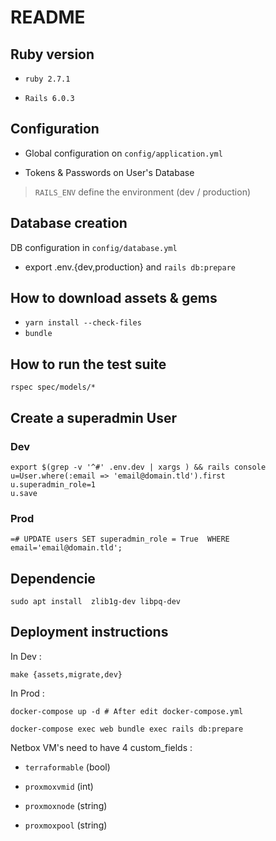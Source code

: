 # README

## Ruby version

- `ruby 2.7.1`

- `Rails 6.0.3`

## Configuration

- Global configuration on `config/application.yml`

- Tokens & Passwords on User's Database

> `RAILS_ENV` define the environment (dev / production)

## Database creation

DB configuration in `config/database.yml`

- export .env.{dev,production} and `rails db:prepare`


## How to download assets & gems

- `yarn install --check-files`
- `bundle`

## How to run the test suite

`rspec spec/models/*`


## Create a superadmin User

### Dev
```
export $(grep -v '^#' .env.dev | xargs ) && rails console
u=User.where(:email => 'email@domain.tld').first
u.superadmin_role=1
u.save
```

### Prod
```
=# UPDATE users SET superadmin_role = True  WHERE email='email@domain.tld';
```
## Dependencie
`sudo apt install  zlib1g-dev libpq-dev`

## Deployment instructions

In Dev :

`make {assets,migrate,dev}`

In Prod : 

`docker-compose up -d # After edit docker-compose.yml`

`docker-compose exec web bundle exec rails db:prepare`

Netbox VM's need to have 4 custom_fields : 

- `terraformable` (bool)

- `proxmoxvmid` (int)

- `proxmoxnode` (string)

- `proxmoxpool` (string)
